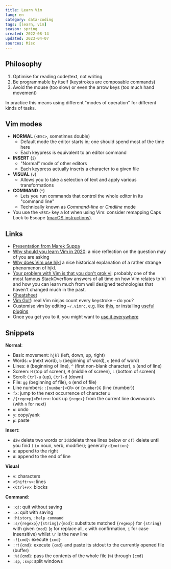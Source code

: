 ```yaml
---
title: Learn Vim
lang: en 
category: data-coding
tags: [learn, vim]
season: spring
created: 2022-08-14
updated: 2023-04-07
sources: Misc
---
```


## Philosophy
1. Optimise for reading code/text, not writing
2. Be programmable by itself (keystrokes are composable commands)
3. Avoid the mouse (too slow) or even the arrow keys (too much hand movement)

In practice this means using different "modes of operation" for different kinds of tasks.

## Vim modes
- **NORMAL** (`<ESC>`, sometimes double)
    - Default mode the editor starts in; one should spend most of the time here
    - Each keypress is equivalent to an editor command
-   **INSERT** (`i`)
    - "Normal" mode of other editors
    - Each keypress actually inserts a character to a given file
-   **VISUAL** (`v`)
    - Allows you to take a selection of text and apply various transformations
-   **COMMAND** (`*`)
    - Lets you run commands that control the whole editor in its "command line"
    - Technically known as _Command-line_ or _Cmdline_ mode
- You use the `<ESC>` key a lot when using Vim: consider remapping Caps Lock to Escape ([macOS instructions](https://vim.fandom.com/wiki/Map_caps_lock_to_escape_in_macOS)).

## Links
- [Presentation from Marek Suppa](https://talks.mareksuppa.com/teaching/2022/unix-summer-of-cli/06-vim/)
- [Why should you learn Vim in 2020](https://pragmaticpineapple.com/why-should-you-learn-vim-in-2020/): a nice reflection on the question may of you are asking
- [Why does Vim use hjkl](https://catonmat.net/why-vim-uses-hjkl-as-arrow-keys) a nice historical explanation of a rather strange phenomenon of hjkl.
- [Your problem with Vim is that you don't grok vi](https://stackoverflow.com/questions/1218390/what-is-your-most-productive-shortcut-with-vim/1220118#1220118): probably one of the most famous StackOverflow answers of all time on how Vim relates to Vi and how you can learn much from well designed technologies that haven't changed much in the past.
- [Cheatsheet](http://www.viemu.com/vi-vim-cheat-sheet.gif)
- [Vim Golf](http://www.vimgolf.com/): real Vim ninjas count every keystroke – do you?
- Customise vim by editing `~/.vimrc`, e.g. like [this](https://missing.csail.mit.edu/2020/files/vimrc), or installing [useful plugins](https://vimawesome.com/)
- Once you get you to it, you might want to [use it everywhere](https://reversed.top/2016-08-13/big-list-of-vim-like-software/)

## Snippets
**Normal**:
- Basic movement: `hjkl` (left, down, up, right)
- Words: `w` (next word), `b` (beginning of word), `e` (end of word)
- Lines: `0` (beginning of line), `^` (first non-blank character), `$` (end of line)
- Screen: `H` (top of screen), `M` (middle of screen), `L` (bottom of screen)
- Scroll: `Ctrl-u` (up), `Ctrl-d` (down)
- File: `gg` (beginning of file), `G` (end of file)
- Line numbers: `:{number}<CR>` or `{number}G` (line {number})
- `fx`: jump to the next occurrence of character `x`
- `/{regexp}<Enter>`: look up `{regex}` from the current line downwards (with `n` for next)
- `u`: undo
- `y`: copy/yank
- `p`: paste

**Insert**:
- `d2w` delete two words or `3dd`delete three lines below or `df)` delete until you find `)` (= noun, verb, modifier); generally `d{motion}`
- `a`: append to the right
- `A`: append to the end of line

**Visual**
-  `v`: characters
- `<Shift+v>`: lines
- `<Ctrl+v>`: blocks

**Command**:
- `:q!`: quit without saving
- `:x`: quit with saving
- `:history`, `:help command`
- `:s/{regexp}/{string}/{mod}`: substitute matched `{regexp}` for `{string}` with given `{mod}` (`g` for replace all, `c` with confirmation, `i` for case insensitive) whilst `\r` is the new line
- `:!{cmd}`: execute `{cmd}`
- `:r!{cmd}`: execute `{cmd}` and paste its stdout to the currently opened file (buffer)
- `:%!{cmd}`: pass the contents of the whole file (`%`) through `{cmd}`
- `:sp`, `:svp`: split windows
